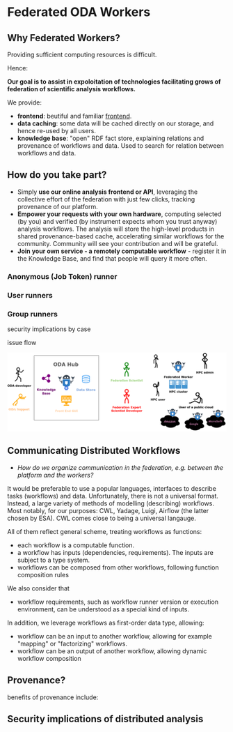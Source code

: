 # Federated ODA Workers

## Why Federated Workers?

Providing sufficient computing resources is difficult.

Hence:

**Our goal is to assist in expoloitation of technologies facilitating grows of federation of scientific analysis workflows.**

We provide:

* **frontend**: beutiful and familiar [frontend](https://www.astro.unige.ch/cdci/astrooda_/).
* **data caching**: some data will be cached directly on our storage, and hence re-used by all users.
* **knowledge base**: "open" RDF fact store, explaining relations and provenance of workflows and data. Used to search for relation between workflows and data.

## How do you take part?

* Simply **use our online analysis frontend or API**, leveraging the collective effort of the federation with just few clicks, tracking provenance of our platform.
* **Empower your requests with your own hardware**, computing selected (by you) and verified (by instrument expects whom you trust anyway) analysis workflows. The analysis will store the high-level products in shared provenance-based cache, accelerating similar workflows for the community. Community will see your contribution and will be grateful.
* **Join your own service - a remotely computable workflow** - register it in the Knowledge Base, and find that people will query it more often.

### Anonymous (Job Token) runner


### User runners

### Group runners

security implications by case

issue flow

![Diagram](Diagram.png)

## Communicating Distributed Workflows

* *How do we organize communication in the federation, e.g. between the platform and the workers?*

It would be preferable to use a popular languages, interfaces to describe tasks (workflows) and data.  Unfortunately, there is not a universal format. 
Instead, a large variety of methods of modelling (describing) workflows. Most notably, for our purposes: CWL, Yadage, Luigi, Airflow (the latter chosen by ESA).
CWL comes close to being a universal langauge.

All of them reflect general scheme, treating workflows as functions:

* each workflow is a computable function. 
* a workflow has inputs (dependencies, requirements). The inputs are subject to a type system. 
* workflows can be composed from other workflows, following function composition rules

We also consider that

* workflow requirements, such as workflow runner version or execution environment, can be understood as a special kind of inputs.

In addition, we leverage workflows as first-order data type, allowing:

* workflow can be an input to another workflow, allowing for example "mapping" or "factorizing" workflows.
* workflow can be an output of another workflow, allowing dynamic workflow composition

## Provenance?

benefits of provenance include:


## Security implications of distributed analysis
